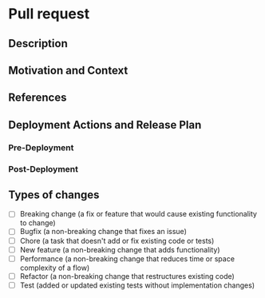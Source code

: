 <!--- Provide a general summary of your changes in the Title above -->

# Pull request

## Description

<!--- Describe your changes in detail -->

## Motivation and Context

<!--- Why is this change required? What problem does it solve? -->

## References

<!--- Please link to the issue here and other references or other PR here. E.g.: { Fix | Closes | Resolves | Improves } -->

<!---
Closes issue #xxx
Relates PR #yyy
Based on: [example implementation](gistUrl)
-->

## Deployment Actions and Release Plan

<!--- What actions need to be taken before and after the deployment of these changes and why. If no actions are needed then feel free to comment this entire section out -->

### Pre-Deployment

<!---
Configure feature flag X and Y
-->

### Post-Deployment

<!---
Run the following one-off command to backfill missing database information
```shell
./foobarOneOffScript
```
-->

## Types of changes

<!--- What types of changes does your code introduce? Put an `x` in all the boxes that apply: -->

- [ ] Breaking change (a fix or feature that would cause existing functionality to change)
- [ ] Bugfix (a non-breaking change that fixes an issue)
- [ ] Chore (a task that doesn't add or fix existing code or tests)
- [ ] New feature (a non-breaking change that adds functionality)
- [ ] Performance (a non-breaking change that reduces time or space complexity of a flow)
- [ ] Refactor (a non-breaking change that restructures existing code)
- [ ] Test (added or updated existing tests without implementation changes)
